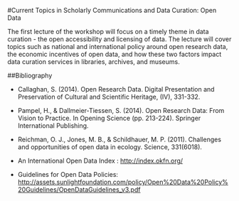 #Current Topics in Scholarly Communications and Data Curation: Open Data

The first lecture of the workshop will focus on a timely theme in data curation - the open accessibility and licensing of data. The lecture will cover topics such as national and international policy around open research data, the economic incentives of open data, and how these two factors impact data curation services in libraries, archives, and museums. 


##Bibliography

- Callaghan, S. (2014). Open Research Data. Digital Presentation and Preservation of Cultural and Scientific Heritage, (IV), 331-332.

- Pampel, H., & Dallmeier-Tiessen, S. (2014). Open Research Data: From Vision to Practice. In Opening Science (pp. 213-224). Springer International Publishing.

- Reichman, O. J., Jones, M. B., & Schildhauer, M. P. (2011). Challenges and opportunities of open data in ecology. Science, 331(6018).

- An International Open Data Index : http://index.okfn.org/

- Guidelines for Open Data Policies: http://assets.sunlightfoundation.com/policy/Open%20Data%20Policy%20Guidelines/OpenDataGuidelines_v3.pdf
